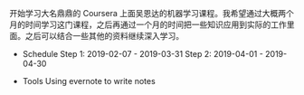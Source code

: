 开始学习大名鼎鼎的 Coursera 上面吴恩达的机器学习课程。我希望通过大概两个月的时间学习这门课程，之后再通过一个月的时间把一些知识应用到实际的工作里面。之后可以结合一些其他的资料继续深入学习。

- Schedule
Step 1: 2019-02-07 - 2019-03-31
Step 2: 2019-04-01 - 2019-04-30

- Tools
Using evernote to write notes


